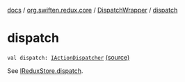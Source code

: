 [docs](../../index.md) / [org.swiften.redux.core](../index.md) / [DispatchWrapper](index.md) / [dispatch](./dispatch.md)

# dispatch

`val dispatch: `[`IActionDispatcher`](../-i-action-dispatcher.md) [(source)](https://github.com/protoman92/KotlinRedux/tree/master/common\common-core\src\main\kotlin/org/swiften/redux/core/DispatchWrapper.kt#L14)

See [IReduxStore.dispatch](../-i-dispatcher-provider/dispatch.md).

